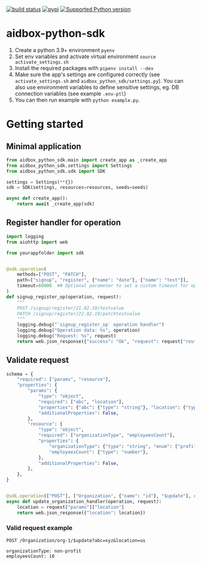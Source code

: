 [![build status](https://github.com/Aidbox/aidbox-python-sdk/actions/workflows/build.yaml/badge.svg)](https://github.com/Aidbox/aidbox-python-sdk/actions/workflows/build.yaml)
[![pypi](https://img.shields.io/pypi/v/aidbox-python-sdk.svg)](https://pypi.org/project/aidbox-python-sdk/)
[![Supported Python version](https://img.shields.io/badge/python-3.9+-blue.svg)](https://www.python.org/downloads/release/python-390/)

# aidbox-python-sdk

1. Create a python 3.9+ environment `pyenv `
2. Set env variables and activate virtual environment `source activate_settings.sh`
2. Install the required packages with `pipenv install --dev`
3. Make sure the app's settings are configured correctly (see `activate_settings.sh` and `aidbox_python_sdk/settings.py`). You can also
 use environment variables to define sensitive settings, eg. DB connection variables (see example `.env-ptl`)
4. You can then run example with `python example.py`.

# Getting started
## Minimal application
```Python
from aidbox_python_sdk.main import create_app as _create_app
from aidbox_python_sdk.settings import Settings
from aidbox_python_sdk.sdk import SDK

settings = Settings(**{})
sdk = SDK(settings, resources=resources, seeds=seeds)

async def create_app():
    return await _create_app(sdk)

```

## Register handler for operation
```Python
import logging
from aiohttp import web

from yourappfolder import sdk 


@sdk.operation(
    methods=["POST", "PATCH"],
    path=["signup", "register", {"name": "date"}, {"name": "test"}],
    timeout=60000  ## Optional parameter to set a custom timeout for operation in milliseconds
)
def signup_register_op(operation, request):
    """
    POST /signup/register/21.02.19/testvalue
    PATCH /signup/register/22.02.19/patchtestvalue
    """
    logging.debug("`signup_register_op` operation handler")
    logging.debug("Operation data: %s", operation)
    logging.debug("Request: %s", request)
    return web.json_response({"success": "Ok", "request": request["route-params"]})

```

## Validate request
```Python
schema = {
    "required": ["params", "resource"],
    "properties": {
        "params": {
            "type": "object",
            "required": ["abc", "location"],
            "properties": {"abc": {"type": "string"}, "location": {"type": "string"}},
            "additionalProperties": False,
        },
        "resource": {
            "type": "object",
            "required": ["organizationType", "employeesCount"],
            "properties": {
                "organizationType": {"type": "string", "enum": ["profit", "non-profit"]},
                "employeesCount": {"type": "number"},
            },
            "additionalProperties": False,
        },
    },
}


@sdk.operation(["POST"], ["Organization", {"name": "id"}, "$update"], request_schema=schema)
async def update_organization_handler(operation, request):
    location = request["params"]["location"]
    return web.json_response({"location": location})
```
### Valid request example
```shell
POST /Organization/org-1/$update?abc=xyz&location=us

organizationType: non-profit
employeesCount: 10
```
